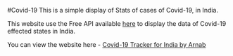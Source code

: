 #Covid-19
This is a simple display of Stats of cases of Covid-19, in India.

This website use the Free API available [here](https://api.rootnet.in/covid19-in/unofficial/covid19india.org/statewise) to display the data of Covid-19 effected states in India.

You can view the website here - [Covid-19 Tracker for India by Arnab](https://arnab4srk.github.io/Covid-19/)
